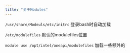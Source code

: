 ```yaml
---
title: "关于Modules"
---
```




`/usr/share/Modeuls/etc/initrc` 登录bash时自动加载

`/etc/modulefiles` 默认的modulefiles位置

`module use /opt/intel/oneapi/modulefiles` 加载一些额外的

